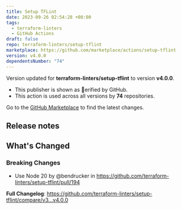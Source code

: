 ```yaml
---
title: Setup TFLint
date: 2023-09-26 02:54:28 +00:00
tags:
  - terraform-linters
  - GitHub Actions
draft: false
repo: terraform-linters/setup-tflint
marketplace: https://github.com/marketplace/actions/setup-tflint
version: v4.0.0
dependentsNumber: "74"
---
```



Version updated for **terraform-linters/setup-tflint** to version **v4.0.0**.
- This publisher is shown as erified by GitHub.
- This action is used across all versions by **74** repositories.

Go to the [GitHub Marketplace](https://github.com/marketplace/actions/setup-tflint) to find the latest changes.

## Release notes

<!-- Release notes generated using configuration in .github/release.yml at master -->

## What's Changed
### Breaking Changes
* Use Node 20 by @bendrucker in https://github.com/terraform-linters/setup-tflint/pull/194


**Full Changelog**: https://github.com/terraform-linters/setup-tflint/compare/v3...v4.0.0
